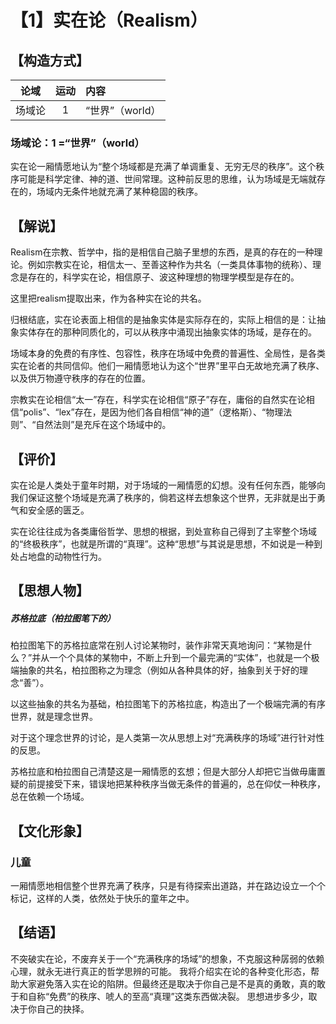 # 【1】实在论（Realism）

## 【构造方式】

|  论域  | 运动 | 内容            |
| :----: | :--: | :-------------- |
| 场域论 |  1   | “世界”（world） |

### 场域论：1 =“世界”（world）

实在论一厢情愿地认为“整个场域都是充满了单调重复、无穷无尽的秩序”。这个秩序可能是科学定律、神的道、世间常理。这种前反思的思维，认为场域是无端就存在的，场域内无条件地就充满了某种稳固的秩序。

## 【解说】

Realism在宗教、哲学中，指的是相信自己脑子里想的东西，是真的存在的一种理论。例如宗教实在论，相信太一、至善这种作为共名（一类具体事物的统称）、理念是存在的，科学实在论，相信原子、波这种理想的物理学模型是存在的。

这里把realism提取出来，作为各种实在论的共名。

归根结底，实在论表面上相信的是抽象实体是实际存在的，实际上相信的是：让抽象实体存在的那种同质化的，可以从秩序中涌现出抽象实体的场域，是存在的。

场域本身的免费的有序性、包容性，秩序在场域中免费的普遍性、全局性，是各类实在论者的共同信仰。他们一厢情愿地认为这个“世界”里平白无故地充满了秩序、以及供万物遵守秩序的存在的位置。

宗教实在论相信“太一”存在，科学实在论相信“原子”存在，庸俗的自然实在论相信“polis”、“lex”存在，是因为他们各自相信“神的道”（逻格斯）、“物理法则”、“自然法则”是充斥在这个场域中的。

## 【评价】

实在论是人类处于童年时期，对于场域的一厢情愿的幻想。没有任何东西，能够向我们保证这整个场域是充满了秩序的，倘若这样去想象这个世界，无非就是出于勇气和安全感的匮乏。

实在论往往成为各类庸俗哲学、思想的根据，到处宣称自己得到了主宰整个场域的“终极秩序”，也就是所谓的“真理”。这种“思想”与其说是思想，不如说是一种到处占地盘的动物性行为。

## 【思想人物】

##### 苏格拉底（柏拉图笔下的）

柏拉图笔下的苏格拉底常在别人讨论某物时，装作非常天真地询问：“某物是什么？”并从一个个具体的某物中，不断上升到一个最完满的“实体”，也就是一个极端抽象的共名，柏拉图称之为理念（例如从各种具体的好，抽象到关于好的理念“善”）。

以这些抽象的共名为基础，柏拉图笔下的苏格拉底，构造出了一个极端完满的有序世界，就是理念世界。

对于这个理念世界的讨论，是人类第一次从思想上对“充满秩序的场域”进行针对性的反思。

苏格拉底和柏拉图自己清楚这是一厢情愿的玄想；但是大部分人却把它当做毋庸置疑的前提接受下来，错误地把某种秩序当做无条件的普遍的，总在仰仗一种秩序，总在依赖一个场域。

## 【文化形象】

### 儿童

一厢情愿地相信整个世界充满了秩序，只是有待探索出道路，并在路边设立一个个标记，这样的人类，依然处于快乐的童年之中。

## 【结语】

不突破实在论，不废弃关于一个“充满秩序的场域”的想象，不克服这种孱弱的依赖心理，就永无进行真正的哲学思辨的可能。
我将介绍实在论的各种变化形态，帮助大家避免落入实在论的陷阱。但最终还是取决于你自己是不是真的勇敢，真的敢于和自称“免费”的秩序、唬人的至高“真理”这类东西做决裂。
思想进步多少，取决于你自己的抉择。



